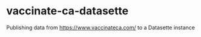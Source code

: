 # vaccinate-ca-datasette

Publishing data from https://www.vaccinateca.com/ to a Datasette instance
